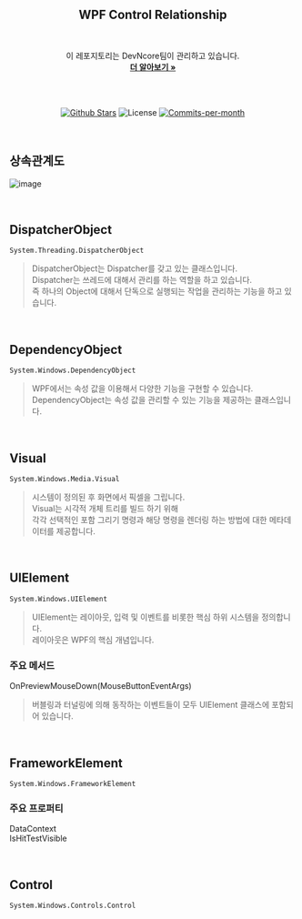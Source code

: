 <div align=center>
  <h2>WPF Control Relationship</h2>
  <br/>
 
  이 레포지토리는 DevNcore팀이 관리하고 있습니다.
  <br />
  <a href="https://github.com/devncore/devncore"><strong>더 알아보기 »</strong></a>
 
  <br />
  <br />
 
  <p align="center">
   <a href="https://github.com/devncore/wpf-control-relationship/stargazers"><img src="https://img.shields.io/github/stars/devncore/wpf-control-relationship" alt="Github Stars"></a>
   <img src="https://img.shields.io/github/license/devncore/wpf-control-relationship" alt="License">
   <a href="https://github.com/devncore/wpf-control-relationship/pulse"><img src="https://img.shields.io/github/commit-activity/m/devncore/wpf-control-relationship" alt="Commits-per-month"></a>
 </p>
</div>

  <br />
  
## 상속관계도
![image](https://user-images.githubusercontent.com/68521148/134800050-a19b73b1-db8a-485a-916a-98be327abe8f.PNG)

<br />

## DispatcherObject
```namespace
System.Threading.DispatcherObject
```
> DispatcherObject는 Dispatcher를 갖고 있는 클래스입니다.    
> Dispatcher는 쓰레드에 대해서 관리를 하는 역할을 하고 있습니다.    
> 즉 하나의 Object에 대해서 단독으로 실행되는 작업을 관리하는 기능을 하고 있습니다.    
<br />

## DependencyObject
```namespace
System.Windows.DependencyObject
```
> WPF에서는 속성 값을 이용해서 다양한 기능을 구현할 수 있습니다.    
> DependencyObject는 속성 값을 관리할 수 있는 기능을 제공하는 클래스입니다.    
<br />

## Visual
```namespace
System.Windows.Media.Visual
```
> 시스템이 정의된 후 화면에서 픽셀을 그립니다.    
> Visual는 시각적 개체 트리를 빌드 하기 위해    
> 각각 선택적인 포함 그리기 명령과 해당 명령을 렌더링 하는 방법에 대한 메타데이터를 제공합니다.    
<br />

## UIElement
```namespace
System.Windows.UIElement
```
> UIElement는 레이아웃, 입력 및 이벤트를 비롯한 핵심 하위 시스템을 정의합니다.    
> 레이아웃은 WPF의 핵심 개념입니다.    

### 주요 메서드
OnPreviewMouseDown(MouseButtonEventArgs)    

> 버블링과 터널링에 의해 동작하는 이벤트들이 모두 UIElement 클래스에 포함되어 있습니다.

<br />

## FrameworkElement
```namespace
System.Windows.FrameworkElement
```

### 주요 프로퍼티
DataContext  
IsHitTestVisible
 
<br />

## Control
```namespace
System.Windows.Controls.Control
```
> 
<br />
